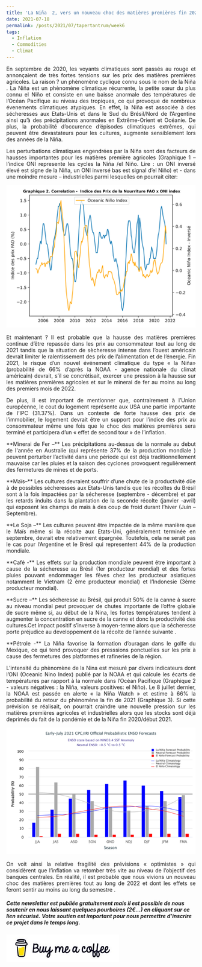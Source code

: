 ```yaml
---
title: 'La Niña  2, vers un nouveau choc des matières premières fin 2021 ?'
date: 2021-07-18
permalink: /posts/2021/07/tapertantrum/week6
tags:
  - Inflation
  - Commodities
  - Climat
---
```


<p style="text-align: justify"> En septembre de 2020, les voyants climatiques sont passés au rouge et annonçaient de très fortes tensions sur les prix des matières premières agricoles. La raison ? un phènomène cyclique connu sous le nom de la Niña . La Niña est un phènomène climatique récurrente, la petite sœur du plus connu el Niño et consiste en une baisse anormale des températures de l’Océan Pacifique au niveau des tropiques, ce qui provoque de nombreux évenements climatiques atypiques. En effet, la Niña est associée à des sécheresses aux Etats-Unis et dans le Sud du Brésil/Nord de l’Argentine ainsi qu’à des précipitations anormales en Extrême-Orient et Océanie. De plus, la probabilité d’occurence d’épisodes climatiques extrêmes, qui peuvent être devastateurs pour les cultures, augmente sensiblement lors des années de la Niña.</p>

<p style='text-align: justify;'>Les perturbations climatiques engendrées par la Niña sont des facteurs de hausses importantes pour les matières première agricoles (Graphique 1 – l’indice ONI represente les cycles la Niña /el Niño. Lire : un ONI inversé élevé est signe de la Niña, un ONI inversé bas est signal d’el Niño) et - dans une moindre mesure – industrielles parmi lesquelles on pourrait citer:</p>

![image](https://github.com/ASLlohmann/asllohmann.github.io/blob/master/_posts/images/Graphique_1_issue6.svg)


<p style='text-align: justify;'>Et maintenant ? Il est probable que la hausse des matières premières continue d’être repassée dans les prix au consommateur tout au long de 2021 tandis que la situation de sècheresse intense dans l’ouest américain devrait limiter le ralentissement des prix de l’alimentation et de l’énergie. Fin 2021, le risque d’un nouvel événement climatique du type « la Niña»  (probabilité de 66% d’après la NOAA - agence nationale du climat américain) devrait, s’il se concrétisait, exercer une pression à la hausse sur les matières premières agricoles et sur le minerai de fer au moins au long des premiers mois de 2022.</p>

<p style='text-align: justify;'>De plus, il est important de mentionner que, contrairement à l’Union européenne, le cout du logement représente aux USA une partie importante de l’IPC (31.37%). Dans un contexte de forte hausse des prix de l’immobilier, le logement devrait  être un support pour l’indice des prix au consommateur même une fois que le choc des matières premières sera terminé et participera d’un « effet de second tour » de l’inflation.</p>

<p style='text-align: justify;'> **Minerai de Fer –** Les précipitations au-dessus de la normale au debut de l'année en Australie (qui représente 37% de la production mondiale ) peuvent perturber l’activité dans une période qui est déja traditionnellement mauvaise car les pluies et la saison des cyclones provoquent regulièrement des fermetures de mines et de ports.</p>

<p style='text-align: justify;'> **Maïs–** Les cultures devraient souffrir d’une chute de la productivité dûe à de possibles sécheresses aux Etats-Unis tandis que les récoltes du Brésil  sont à la fois impactées par la sécheresse (septembre - décembre) et par les retards induits dans la plantation de la seconde récolte (janvier -avril) qui exposent les champs de maïs à des coup de froid durant l’hiver (Juin – Septembre). </p>

<p style='text-align: justify;'> **Le Soja –** Les cultures peuvent être impactée de la même manière que le Maïs même si la récolte aux Etats-Uni, généralement terminée en septembre, devrait etre relativement épargnée. Toutefois, cela ne serait pas le cas pour l’Argentine et le Brésil qui representent 44% de la production mondiale. </p>

<p style='text-align: justify;'> **Café -** Les effets sur la production mondiale peuvent être important à cause de la sécheresse au Brésil (1er producteur mondial) et des fortes pluies pouvant endommager les fêves chez les producteur asiatiques notamment le Vietnam (2 ème producteur mondial) et l’Indonesie (3ème producteur mondial).</p>

<p style='text-align: justify;'> **Sucre –** Les sécheresse au Brésil, qui produit 50% de la canne à sucre au niveau mondial peut provoquer de chutes importante de l’offre globale de sucre même si, au début de la Nina, les fortes températures tendent à augmenter la concentration en sucre de la canne et donc la productivité des cultures.Cet impact positif s’inverse à moyen-terme alors que la sécheresse porte préjudice au developpement de la récolte de l’année suivante .</p>

<p style='text-align: justify;'> **Pétrole -**  La Niña favorise la formation d’ouragan dans le golfe du Mexique, ce qui tend provoquer des presssions ponctuelles sur les prix à cause des fermetures des platformes et rafineries de la région.</p>

<p style='text-align: justify;'> L’intensité du phènomène de la Nina est mesuré par divers indicateurs dont l’ONI (Oceanic Nino Index) publié par la NOAA et qui calcule les écarts de températures par rapport à la normale dans l’Océan Pacifique (Graphique 2 - valeurs négatives : la Niña, valeurs positives: el Niño). Le 8 juillet dernier, la NOAA est passée en alerte « la Niña Watch » et estime à 66% la probabilité du retour du phènomène la fin de 2021 (Graphique 3). Si cette prévision se réalisait, on pourrait craindre une nouvelle pression sur les matières premières agricoles et industrielles alors que les stocks sont déjà deprimés du fait de la pandémie et de la Niña fin 2020/début 2021. </p>

![image](https://github.com/ASLlohmann/asllohmann.github.io/blob/master/_posts/images/Issue_6_la_Nina_Watch-ConvertImage.png)

<p style='text-align: justify;'>  On voit ainsi la relative fragilité des prévisions « optimistes » qui considèrent que l’inflation va retomber très vite au niveau de l’objectif des banques centrales. En réalité, il est probable que nous vivions un nouveau choc des matières premières tout au long de 2022 et dont les effets se feront sentir au moins au long du semestre .</p>

##### Cette newsletter est publiée gratuitement mais il est possible de nous soutenir en nous laissant quelques pourboires (2€...) en cliquant sur ce lien sécurisé. __Votre soutien est important pour nous permettre d’inscrire ce projet dans le temps long.__ 

[![Buy me a coffee](https://github.com/ASLlohmann/asllohmann.github.io/blob/master/images/bmc.jpeg?raw=true)](https://www.buymeacoffee.com/AlexSebLohmann)
